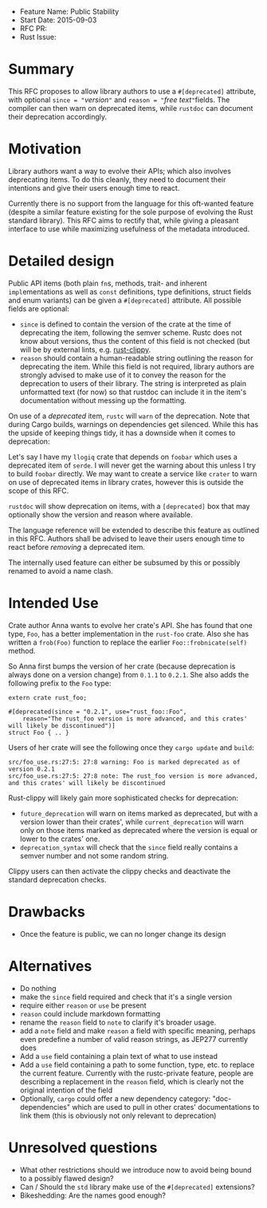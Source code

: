 - Feature Name: Public Stability
- Start Date: 2015-09-03
- RFC PR: 
- Rust Issue: 

# Summary

This RFC proposes to allow library authors to use a `#[deprecated]` attribute,
with optional `since = "`*version*`"` and `reason = "`*free text*`"`fields. The 
compiler can then warn on deprecated items, while `rustdoc` can document their 
deprecation accordingly.

# Motivation

Library authors want a way to evolve their APIs; which also involves 
deprecating items. To do this cleanly, they need to document their intentions 
and give their users enough time to react.

Currently there is no support from the language for this oft-wanted feature
(despite a similar feature existing for the sole purpose of evolving the Rust
standard library). This RFC aims to rectify that, while giving a pleasant
interface to use while maximizing usefulness of the metadata introduced.

# Detailed design

Public API items (both plain `fn`s, methods, trait- and inherent 
`impl`ementations as well as `const` definitions, type definitions, struct
fields and enum variants) can be given a `#[deprecated]` attribute. All
possible fields are optional:

* `since` is defined to contain the version of the crate at the time of
deprecating the item, following the semver scheme. Rustc does not know about
versions, thus the content of this field is not checked (but will be by external
lints, e.g. [rust-clippy](https://github.com/Manishearth/rust-clippy).
* `reason` should contain a human-readable string outlining the reason for
deprecating the item. While this field is not required, library authors are
strongly advised to make use of it to convey the reason for the deprecation to 
users of their library. The string is interpreted as plain unformatted text 
(for now) so that rustdoc can include it in the item's documentation without 
messing up the formatting.

On use of a *deprecated* item, `rustc` will `warn` of the deprecation. Note 
that during Cargo builds, warnings on dependencies get silenced. While this has 
the upside of keeping things tidy, it has a downside when it comes to 
deprecation:

Let's say I have my `llogiq` crate that depends on `foobar` which uses a
deprecated item of `serde`. I will never get the warning about this unless I
try to build `foobar` directly. We may want to create a service like `crater`
to warn on use of deprecated items in library crates, however this is outside
the scope of this RFC.

`rustdoc` will show deprecation on items, with a `[deprecated]` box that may 
optionally show the version and reason where available.

The language reference will be extended to describe this feature as outlined
in this RFC. Authors shall be advised to leave their users enough time to react
before *removing* a deprecated item.

The internally used feature can either be subsumed by this or possibly renamed
to avoid a name clash.

# Intended Use

Crate author Anna wants to evolve her crate's API. She has found that one
type, `Foo`, has a better implementation in the `rust-foo` crate. Also she has
written a `frob(Foo)` function to replace the earlier `Foo::frobnicate(self)`
method. 

So Anna first bumps the version of her crate (because deprecation is always
done on a version change) from `0.1.1` to `0.2.1`. She also adds the following 
prefix to the `Foo` type:

```
extern crate rust_foo;

#[deprecated(since = "0.2.1", use="rust_foo::Foo", 
    reason="The rust_foo version is more advanced, and this crates' will likely be discontinued")]
struct Foo { .. }
```

Users of her crate will see the following once they `cargo update` and `build`:

```
src/foo_use.rs:27:5: 27:8 warning: Foo is marked deprecated as of version 0.2.1
src/foo_use.rs:27:5: 27:8 note: The rust_foo version is more advanced, and this crates' will likely be discontinued
```

Rust-clippy will likely gain more sophisticated checks for deprecation:

* `future_deprecation` will warn on items marked as deprecated, but with a
version lower than their crates', while `current_deprecation` will warn only on
those items marked as deprecated where the version is equal or lower to the
crates' one.
* `deprecation_syntax` will check that the `since` field really contains a
semver number and not some random string.

Clippy users can then activate the clippy checks and deactivate the standard
deprecation checks.

# Drawbacks

* Once the feature is public, we can no longer change its design

# Alternatives

* Do nothing
* make the `since` field required and check that it's a single version
* require either `reason` or `use` be present
* `reason` could include markdown formatting
* rename the `reason` field to `note` to clarify it's broader usage.
* add a `note` field and make `reason` a field with specific meaning, perhaps
even predefine a number of valid reason strings, as JEP277 currently does
* Add a `use` field containing a plain text of what to use instead
* Add a `use` field containing a path to some function, type, etc. to replace
the current feature. Currently with the rustc-private feature, people are 
describing a replacement in the `reason` field, which is clearly not the 
original intention of the field
* Optionally, `cargo` could offer a new dependency category: "doc-dependencies"
which are used to pull in other crates' documentations to link them (this is
obviously not only relevant to deprecation)

# Unresolved questions

* What other restrictions should we introduce now to avoid being bound to a 
possibly flawed design?
* Can / Should the `std` library make use of the `#[deprecated]` extensions?
* Bikeshedding: Are the names good enough?
